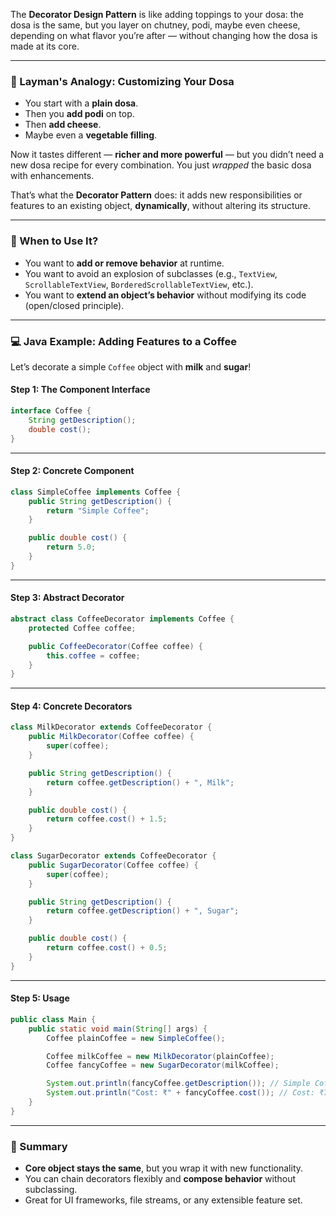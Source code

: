 The **Decorator Design Pattern** is like adding toppings to your dosa: the dosa is the same, but you layer on chutney, podi, maybe even cheese, depending on what flavor you’re after — without changing how the dosa is made at its core.

---

### 🌯 Layman's Analogy: Customizing Your Dosa

- You start with a **plain dosa**.
- Then you **add podi** on top.
- Then **add cheese**.
- Maybe even a **vegetable filling**.

Now it tastes different — **richer and more powerful** — but you didn’t need a new dosa recipe for every combination. You just *wrapped* the basic dosa with enhancements.

That’s what the **Decorator Pattern** does: it adds new responsibilities or features to an existing object, **dynamically**, without altering its structure.

---

### 🧠 When to Use It?

- You want to **add or remove behavior** at runtime.
- You want to avoid an explosion of subclasses (e.g., `TextView`, `ScrollableTextView`, `BorderedScrollableTextView`, etc.).
- You want to **extend an object’s behavior** without modifying its code (open/closed principle).

---

### 💻 Java Example: Adding Features to a Coffee

Let’s decorate a simple `Coffee` object with **milk** and **sugar**!

#### Step 1: The Component Interface

```java
interface Coffee {
    String getDescription();
    double cost();
}
```

---

#### Step 2: Concrete Component

```java
class SimpleCoffee implements Coffee {
    public String getDescription() {
        return "Simple Coffee";
    }

    public double cost() {
        return 5.0;
    }
}
```

---

#### Step 3: Abstract Decorator

```java
abstract class CoffeeDecorator implements Coffee {
    protected Coffee coffee;

    public CoffeeDecorator(Coffee coffee) {
        this.coffee = coffee;
    }
}
```

---

#### Step 4: Concrete Decorators

```java
class MilkDecorator extends CoffeeDecorator {
    public MilkDecorator(Coffee coffee) {
        super(coffee);
    }

    public String getDescription() {
        return coffee.getDescription() + ", Milk";
    }

    public double cost() {
        return coffee.cost() + 1.5;
    }
}

class SugarDecorator extends CoffeeDecorator {
    public SugarDecorator(Coffee coffee) {
        super(coffee);
    }

    public String getDescription() {
        return coffee.getDescription() + ", Sugar";
    }

    public double cost() {
        return coffee.cost() + 0.5;
    }
}
```

---

#### Step 5: Usage

```java
public class Main {
    public static void main(String[] args) {
        Coffee plainCoffee = new SimpleCoffee();

        Coffee milkCoffee = new MilkDecorator(plainCoffee);
        Coffee fancyCoffee = new SugarDecorator(milkCoffee);

        System.out.println(fancyCoffee.getDescription()); // Simple Coffee, Milk, Sugar
        System.out.println("Cost: ₹" + fancyCoffee.cost()); // Cost: ₹7.0
    }
}
```

---

### 🧵 Summary

- **Core object stays the same**, but you wrap it with new functionality.
- You can chain decorators flexibly and **compose behavior** without subclassing.
- Great for UI frameworks, file streams, or any extensible feature set.
